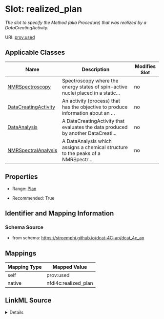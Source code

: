 

# Slot: realized_plan


_The slot to specify the Method (aka Procedure) that was realized by a DataCreatingActivity._





URI: [prov:used](http://www.w3.org/ns/prov#used)



<!-- no inheritance hierarchy -->





## Applicable Classes

| Name | Description | Modifies Slot |
| --- | --- | --- |
| [NMRSpectroscopy](NMRSpectroscopy.md) | Spectroscopy where the energy states of spin-active nuclei placed in a static... |  no  |
| [DataCreatingActivity](DataCreatingActivity.md) | An activity (process) that has the objective to produce information about an ... |  no  |
| [DataAnalysis](DataAnalysis.md) | A DataCreatingActivity that evaluates the data produced by another DataCreati... |  no  |
| [NMRSpectralAnalysis](NMRSpectralAnalysis.md) | A DataAnalysis which assigns a chemical structure to the peaks of a NMRSpectr... |  no  |







## Properties

* Range: [Plan](Plan.md)

* Recommended: True





## Identifier and Mapping Information







### Schema Source


* from schema: https://stroemphi.github.io/dcat-4C-ap/dcat_4c_ap




## Mappings

| Mapping Type | Mapped Value |
| ---  | ---  |
| self | prov:used |
| native | nfdi4c:realized_plan |




## LinkML Source

<details>
```yaml
name: realized_plan
description: The slot to specify the Method (aka Procedure) that was realized by a
  DataCreatingActivity.
from_schema: https://stroemphi.github.io/dcat-4C-ap/dcat_4c_ap
rank: 1000
slot_uri: prov:used
alias: realized_plan
domain_of:
- DataCreatingActivity
range: Plan
recommended: true

```
</details>